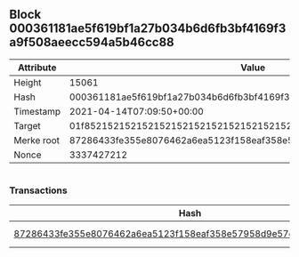 ## Block 000361181ae5f619bf1a27b034b6d6fb3bf4169f3a9f508aeecc594a5b46cc88

Attribute | Value
--- | ---
Height | 15061
Hash | 000361181ae5f619bf1a27b034b6d6fb3bf4169f3a9f508aeecc594a5b46cc88
Timestamp | 2021-04-14T07:09:50+00:00
Target | 01f8521521521521521521521521521521521521521521521521521521521521
Merke root | 87286433fe355e8076462a6ea5123f158eaf358e57958d9e57da4922ab0d496c
Nonce | 3337427212

```

```

### Transactions

Hash | Amount
--- | ---
[87286433fe355e8076462a6ea5123f158eaf358e57958d9e57da4922ab0d496c](87286433fe355e8076462a6ea5123f158eaf358e57958d9e57da4922ab0d496c.md) | 10.00000000 SKEPTI 
